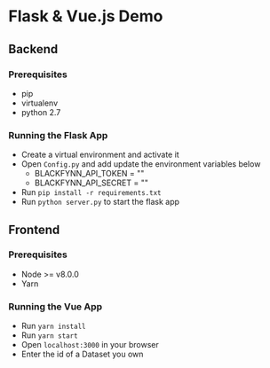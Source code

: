 # Flask & Vue.js Demo

## Backend

### Prerequisites
- pip
- virtualenv
- python 2.7

### Running the Flask App
- Create a virtual environment and activate it
- Open `Config.py` and add update the environment variables below
  - BLACKFYNN_API_TOKEN = ""
  - BLACKFYNN_API_SECRET = ""
- Run `pip install -r requirements.txt`
- Run `python server.py` to start the flask app

## Frontend

### Prerequisites
- Node >= v8.0.0
- Yarn

### Running the Vue App
- Run `yarn install`
- Run `yarn start`
- Open `localhost:3000` in your browser
- Enter the id of a Dataset you own
